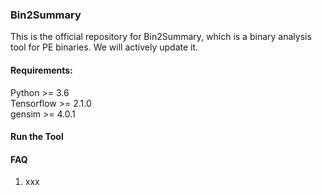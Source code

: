 ### Bin2Summary  

This is the official repository for Bin2Summary, which is a binary analysis tool for PE binaries. We will actively update it.  

#### Requirements:  
Python >= 3.6  
Tensorflow >= 2.1.0  
gensim >= 4.0.1  

#### Run the Tool  




#### FAQ  
1. xxx  

<!--
**ExplainBinary/ExplainBinary** is a ✨ _special_ ✨ repository because its `README.md` (this file) appears on your GitHub profile.

Here are some ideas to get you started:

- 🔭 I’m currently working on ...
- 🌱 I’m currently learning ...
- 👯 I’m looking to collaborate on ...
- 🤔 I’m looking for help with ...
- 💬 Ask me about ...
- 📫 How to reach me: ...
- 😄 Pronouns: ...
- ⚡ Fun fact: ...
-->
